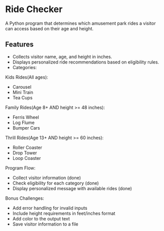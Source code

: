 # Ride Checker
A Python program that determines which amusement park rides a visitor can access based on their age and height.

## Features
- Collects visitor name, age, and height in inches.
- Displays personalized ride recommendations based on eligibility rules.
- Categories: 

Kids Rides(All ages): 
- Carousel
- Mini Train
- Tea Cups

Family Rides(Age 8+ AND height >= 48 inches): 
- Ferris Wheel
- Log Flume
- Bumper Cars

Thrill Rides(Age 13+ AND height >= 60 inches):
- Roller Coaster
- Drop Tower
- Loop Coaster

Program Flow:
- Collect visitor information (done)
- Check eligibility for each category (done)
- Display personalized message with available rides (done)

Bonus Challenges:
- Add error handling for invalid inputs
- Include height requirements in feet/inches format
- Add color to the output text
- Save visitor information to a file